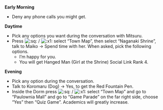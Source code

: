 **Early Morning**

- Deny any phone calls you might get.

**Daytime**

- Pick any options you want during the conversation with Mitsuru.
- Press ![:sq:](/assets/square.png) / ![:x1:](/assets/x1.png) select “Town Map”, then select “Naganaki Shrine”, talk to Maiko -> Spend time with her. When asked, pick the following options.
  - I’m happy for you.
  - You will get Hanged Man (Girl at the Shrine) Social Link Rank 4.

**Evening**

- Pick any option during the conversation.
- Talk to Koromaru (Dog) -> Yes, to get the Red Fountain Pen.
- Inside the Dorm press ![:sq:](/assets/square.png) / ![:x1:](/assets/x1.png) select “Town Map” and go to “Paulownia Mall” and go to “Game Parade” on the far right side, choose “Yes” then “Quiz Game”. Academics will greatly increase.
